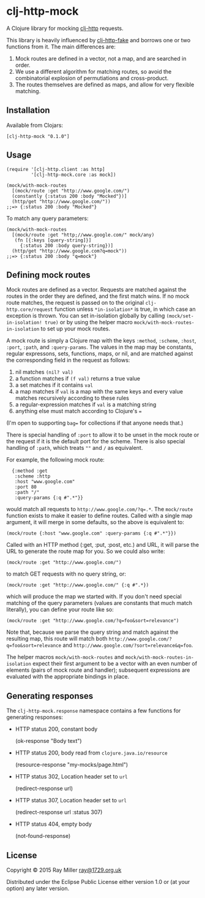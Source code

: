 # clj-http-mock

A Clojure library for mocking [clj-http](https://github.com/dakrone/clj-http) requests.

This library is heavily influenced by [clj-http-fake](https://github.com/myfreeweb/clj-http-fake)
and borrows one or two functions from it. The main differences are:

1. Mock routes are defined in a vector, not a map, and are searched in
order.
1. We use a different algorithm for matching routes, so avoid
the combinatorial explosion of permutiations and cross-product.
1. The routes themselves are defined as maps, and allow for very flexible matching.

## Installation

Available from Clojars:

    [clj-http-mock "0.1.0"]
    
## Usage

    (require '[clj-http.client :as http]
             '[clj-http-mock.core :as mock])
             
    (mock/with-mock-routes
      [(mock/route :get "http://www.google.com/")      
      (constantly {:status 200 :body "Mocked"})]
      (http/get "http://www.google.com/"))
    ;;=> {:status 200 :body "Mocked"}
    
To match any query parameters:

    (mock/with-mock-routes
      [(mock/route :get "http;//www.google.com/" mock/any)
       (fn [{:keys [query-string]}]
         {:status 200 :body query-string})]
      (http/get "http://www.google.com?q=mock"))
    ;;=> {:status 200 :body "q=mock"}

## Defining mock routes     
             
Mock routes are defined as a vector. Requests are matched against the
routes in the order they are defined, and the first match wins. If no
mock route matches, the request is passed on to the original
`clj-http.core/request` function unless `*in-isolation*` is true, in
which case an exception is thrown. You can set in-isolation globally by
calling `(mock/set-in-isolation! true)` or by using the helper macro
`mock/with-mock-routes-in-isolation` to set up your mock routes.

A mock route is simply a Clojure map with the keys `:method`, `:scheme`,
`:host`, `:port`, `:path`, and `:query-params`. The values in the map
may be constants, regular expressons, sets, functions, maps, or nil, and
are matched against the corresponding field in the request as follows:

1. nil matches `(nil? val)`
2. a function matches if `(f val)` returns a true value
3. a set matches if it contains `val`
4. a map matches if `val` is a map with the same keys and every value
matches recursively according to these rules
5. a regular-expression matches if `val` is a matching string
6. anything else must match according to Clojure's `=`

(I'm open to supporting `bag=` for collections if that anyone needs
that.)

There is special handling of `:port` to allow it to be unset in the mock
route or the request if it is the default port for the scheme. There is
also special handling of `:path`, which treats `""` and `/` as
equivalent.

For example, the following mock route:

      {:method :get 
       :scheme :http 
       :host "www.google.com"
       :port 80
       :path "/"
       :query-params {:q #".*"}}

would match all requests to `http://www.google.com/?q=.*`. The
`mock/route` function exists to make it easier to define routes. Called
with a single map argument, it will merge in some defaults, so the above
is equivalent to:

    (mock/route {:host "www.google.com" :query-params {:q #".*"}})
    
Called with an HTTP method (:get, :put, :post, etc.) and URL, it will
parse the URL to generate the route map for you. So we could also write:

    (mock/route :get "http://www.google.com/")
    
to match GET requests with no query string, or:

    (mock/route :get "http://www.google.com/" {:q #".*})
    
which will produce the map we started with. If you don't need special
matching of the query parameters (values are constants that much match
literally), you can define your route like so:

    (mock/route :get "http://www.google.com/?q=foo&sort=relevance")
    
Note that, because we parse the query string and match against the
resulting map, this route will match both
`http://www.google.com/?q=foo&sort=relevance` and
`http://www.google.com/?sort=relevance&q=foo`.

The helper macros `mock/with-mock-routes` and
`mock/with-mock-routes-in-isolation` expect their first argument to be a
vector with an even number of elements (pairs of mock route and
handler); subsequent expressions are evaluated with the appropriate
bindings in place.

## Generating responses

The `clj-http-mock.response` namespace contains a few functions for
generating responses:

* HTTP status 200, constant body

    (ok-response "Body text")

* HTTP status 200, body read from `clojure.java.io/resource`

    (resource-response "my-mocks/page.html")
    
* HTTP status 302, Location header set to `url`

    (redirect-response url)
    
* HTTP status 307, Location header set to `url`

    (redirect-response url :status 307)
    
* HTTP status 404, empty body

    (not-found-response)

## License

Copyright © 2015 Ray Miller <ray@1729.org.uk>

Distributed under the Eclipse Public License either version 1.0 or (at
your option) any later version.
